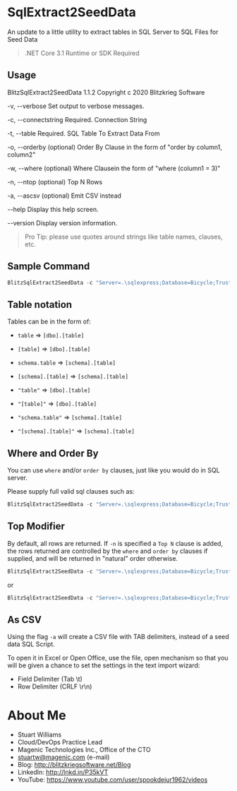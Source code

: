# SqlExtract2SeedData

An update to a little utility to extract tables in SQL Server to SQL Files for Seed Data

> .NET Core 3.1 Runtime or SDK Required

## Usage

BlitzSqlExtract2SeedData 1.1.2
Copyright c 2020 Blitzkrieg Software

  -v, --verbose          Set output to verbose messages.

  -c, --connectstring    Required. Connection String

  -t, --table            Required. SQL Table To Extract Data From

  -o, --orderby          (optional) Order By Clause in the form of "order by column1, column2"

  -w, --where            (optional) Where  Clausein the form of "where (column1 = 3)"

  -n, --ntop             (optional) Top N Rows

  -a, --ascsv            (optional) Emit CSV instead

  --help                 Display this help screen.

  --version              Display version information.

> Pro Tip: please use quotes around strings like table names, clauses, etc.

## Sample Command

```powershell
BlitzSqlExtract2SeedData -c "Server=.\sqlexpress;Database=Bicycle;Trusted_Connection=True;" -t "store.product"
```

## Table notation

Tables can be in the form of:

* `table` => `[dbo].[table]`
* `[table]` => `[dbo].[table]`
* `schema.table` => `[schema].[table]`
* `[schema].[table]` => `[schema].[table]`

* `"table"` => `[dbo].[table]`
* `"[table]"` => `[dbo].[table]`
* `"schema.table"` => `[schema].[table]`
* `"[schema].[table]"` => `[schema].[table]`

## Where and Order By

You can use `where` and/or `order by` clauses, just like you would do in SQL server.

Please supply full valid sql clauses such as:

```powershell
BlitzSqlExtract2SeedData -c "Server=.\sqlexpress;Database=Bicycle;Trusted_Connection=True;" -t "store.product" -w "Where [IsActive] = 1" -o "Order By [CustomerId]"
```

## Top Modifier

By default, all rows are returned. If `-n` is specified a `Top N` clause is added, the rows returned are controlled by the `where` and `order by` clauses if supplied, and will be returned in "natural" order otherwise.

```powershell
BlitzSqlExtract2SeedData -c "Server=.\sqlexpress;Database=Bicycle;Trusted_Connection=True;" -t "store.product" -n 20
```

or 

```powershell
BlitzSqlExtract2SeedData -c "Server=.\sqlexpress;Database=Bicycle;Trusted_Connection=True;" -t "store.product" -w "Where [IsActive] = 1" -o "Order By [CustomerId]" -n 100
```

## As CSV

Using the flag `-a` will create a CSV file with TAB delimiters, instead of a seed data SQL Script.

To open it in Excel or Open Office, use the file, open mechanism so that you will be given a chance to set the settings in the text import wizard:

* Field Delimiter (Tab \t)
* Row Delimiter (CRLF \r\n)

# About Me

* Stuart Williams
* Cloud/DevOps Practice Lead
* Magenic Technologies Inc., Office of the CTO
* <a href="mailto:stuartw@magenic.com" target="_blank">stuartw@magenic.com</a> (e-mail)
* Blog: <a href="http://blitzkriegsoftware.net/Blog" target="_blank">http://blitzkriegsoftware.net/Blog</a> 
* LinkedIn: <a href="http://lnkd.in/P35kVT" target="_blank">http://lnkd.in/P35kVT</a> 
* YouTube: <a href="https://www.youtube.com/user/spookdejur1962/videos" target="_blank">https://www.youtube.com/user/spookdejur1962/videos</a> 

